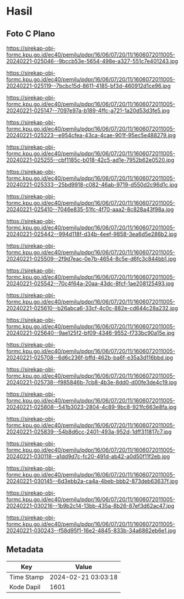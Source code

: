 # Hasil

## Foto C Plano

https://sirekap-obj-formc.kpu.go.id/ec40/pemilu/pdpr/16/06/07/20/11/1606072011005-20240221-025046--9bccb53e-5654-498e-a327-551c7e401243.jpg

https://sirekap-obj-formc.kpu.go.id/ec40/pemilu/pdpr/16/06/07/20/11/1606072011005-20240221-025119--7bcbc15d-8611-4185-bf3d-460912d1ce96.jpg

https://sirekap-obj-formc.kpu.go.id/ec40/pemilu/pdpr/16/06/07/20/11/1606072011005-20240221-025147--7097e97a-b189-4ffc-a721-1a20d53d3fe5.jpg

https://sirekap-obj-formc.kpu.go.id/ec40/pemilu/pdpr/16/06/07/20/11/1606072011005-20240221-025223--e954cfea-43ca-4cae-901f-95ec5e488279.jpg

https://sirekap-obj-formc.kpu.go.id/ec40/pemilu/pdpr/16/06/07/20/11/1606072011005-20240221-025255--cbf1185c-b018-42c5-ad1e-7952b62e0520.jpg

https://sirekap-obj-formc.kpu.go.id/ec40/pemilu/pdpr/16/06/07/20/11/1606072011005-20240221-025333--25bd9918-c082-46ab-9719-d550d2c96d1c.jpg

https://sirekap-obj-formc.kpu.go.id/ec40/pemilu/pdpr/16/06/07/20/11/1606072011005-20240221-025410--7046e835-51fc-4f70-aaa2-8c828a43f98a.jpg

https://sirekap-obj-formc.kpu.go.id/ec40/pemilu/pdpr/16/06/07/20/11/1606072011005-20240221-025442--994d118f-d34b-4eef-9858-3ea6d5e286b2.jpg

https://sirekap-obj-formc.kpu.go.id/ec40/pemilu/pdpr/16/06/07/20/11/1606072011005-20240221-025509--2f9d7eac-0e7b-4654-8c5e-d6fc3c844bb1.jpg

https://sirekap-obj-formc.kpu.go.id/ec40/pemilu/pdpr/16/06/07/20/11/1606072011005-20240221-025542--70c4f64a-20aa-43dc-8fcf-1ae208125493.jpg

https://sirekap-obj-formc.kpu.go.id/ec40/pemilu/pdpr/16/06/07/20/11/1606072011005-20240221-025610--b26abca6-33cf-4c0c-882e-cd644c28a232.jpg

https://sirekap-obj-formc.kpu.go.id/ec40/pemilu/pdpr/16/06/07/20/11/1606072011005-20240221-025640--9ae125f2-bf09-4346-9552-f733bc90a15e.jpg

https://sirekap-obj-formc.kpu.go.id/ec40/pemilu/pdpr/16/06/07/20/11/1606072011005-20240221-025708--6d6c236f-bffd-462b-ba6f-e35a3d116bbd.jpg

https://sirekap-obj-formc.kpu.go.id/ec40/pemilu/pdpr/16/06/07/20/11/1606072011005-20240221-025738--f985846b-7cb8-4b3e-8dd0-d00fe3de4c19.jpg

https://sirekap-obj-formc.kpu.go.id/ec40/pemilu/pdpr/16/06/07/20/11/1606072011005-20240221-025808--541b3023-2804-4c89-9bc8-921fc663e8fa.jpg

https://sirekap-obj-formc.kpu.go.id/ec40/pemilu/pdpr/16/06/07/20/11/1606072011005-20240221-025839--54b8d6cc-2401-493a-952d-1dff311817c7.jpg

https://sirekap-obj-formc.kpu.go.id/ec40/pemilu/pdpr/16/06/07/20/11/1606072011005-20240221-030118--a1dd9d7c-fc20-491d-ab42-a0d50f11f2eb.jpg

https://sirekap-obj-formc.kpu.go.id/ec40/pemilu/pdpr/16/06/07/20/11/1606072011005-20240221-030145--6d3ebb2a-ca4a-4beb-bbb2-873deb63637f.jpg

https://sirekap-obj-formc.kpu.go.id/ec40/pemilu/pdpr/16/06/07/20/11/1606072011005-20240221-030216--1b9b2c14-13bb-435a-8b26-87ef3d62ac47.jpg

https://sirekap-obj-formc.kpu.go.id/ec40/pemilu/pdpr/16/06/07/20/11/1606072011005-20240221-030243--f58d95f1-16e2-4845-833b-34a6862eb6e1.jpg


## Metadata

| Key        | Value               |
| ---------- | ------------------- |
| Time Stamp | 2024-02-21 03:03:18 |
| Kode Dapil | 1601                |



